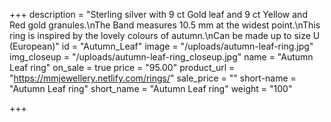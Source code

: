 +++
description = "Sterling silver with 9 ct Gold leaf and 9 ct Yellow and Red gold granules.\nThe Band measures 10.5 mm at the widest point.\nThis ring is inspired by the lovely colours of autumn.\nCan be made up to size U (European)"
id = "Autumn_Leaf"
image = "/uploads/autumn-leaf-ring.jpg"
img_closeup = "/uploads/autumn-leaf-ring_closeup.jpg"
name = "Autumn Leaf ring"
on_sale = true
price = "95.00"
product_url = "https://mmjewellery.netlify.com/rings/"
sale_price = ""
short-name = "Autumn Leaf ring"
short_name = "Autumn Leaf ring"
weight = "100"

+++

